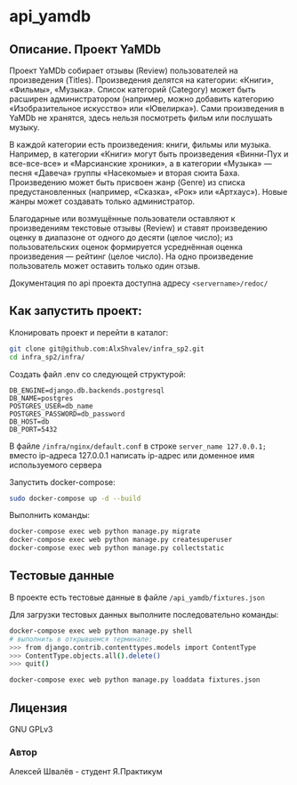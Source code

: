 # api_yamdb

## Описание. Проект YaMDb
Проект YaMDb собирает отзывы (Review) пользователей на произведения (Titles). 
Произведения делятся на категории: «Книги», «Фильмы», «Музыка». 
Список категорий (Category) может быть расширен администратором 
(например, можно добавить категорию «Изобразительное искусство» или «Ювелирка»).
Сами произведения в YaMDb не хранятся, здесь нельзя посмотреть фильм или
послушать музыку. 

В каждой категории есть произведения: книги, фильмы 
или музыка. Например, в категории «Книги» могут быть произведения 
«Винни-Пух и все-все-все» и «Марсианские хроники», а в категории «Музыка» — 
песня «Давеча» группы «Насекомые» и вторая сюита Баха.
Произведению может быть присвоен жанр (Genre) из списка предустановленных 
(например, «Сказка», «Рок» или «Артхаус»). Новые жанры может создавать 
только администратор.

Благодарные или возмущённые пользователи оставляют к произведениям 
текстовые отзывы (Review) и ставят произведению оценку в диапазоне 
от одного до десяти (целое число); из пользовательских оценок формируется 
усреднённая оценка произведения — рейтинг (целое число). 
На одно произведение пользователь может оставить только один отзыв.

Документация по api проекта доступна адресу `<servername>/redoc/`  

## Как запустить проект: 
Клонировать проект и перейти в каталог:

```bash
git clone git@github.com:AlxShvalev/infra_sp2.git
cd infra_sp2/infra/
```

Создать файл .env со следующей структурой:

```dotenv
DB_ENGINE=django.db.backends.postgresql
DB_NAME=postgres
POSTGRES_USER=db_name
POSTGRES_PASSWORD=db_password
DB_HOST=db
DB_PORT=5432
```

В файле `/infra/nginx/default.conf` в строке `server_name 127.0.0.1;` 
вместо ip-адреса 127.0.0.1 написать ip-адрес или доменное имя используемого 
сервера
 
Запустить docker-compose:

```bash
sudo docker-compose up -d --build
```

Выполнить команды:

```bash
docker-compose exec web python manage.py migrate
docker-compose exec web python manage.py createsuperuser
docker-compose exec web python manage.py collectstatic 
```


## Тестовые данные
В проекте есть тестовые данные в файле `/api_yamdb/fixtures.json`

Для загрузки тестовых данных выполните последовательно команды:

```bash
docker-compose exec web python manage.py shell
# выполнить в открывшемся терминале:
>>> from django.contrib.contenttypes.models import ContentType
>>> ContentType.objects.all().delete()
>>> quit()

docker-compose exec web python manage.py loaddata fixtures.json 
``` 

## Лицензия
GNU GPLv3

### Автор
Алексей Швалёв - студент Я.Практикум
